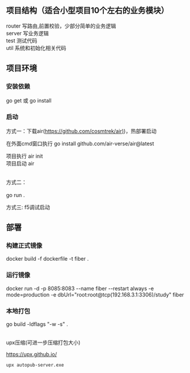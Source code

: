 <a name="YVSBY"></a>
## 项目结构（适合小型项目10个左右的业务模块）
router 写路由,前置校验，少部分简单的业务逻辑<br />server 写业务逻辑<br />test 测试代码<br />util 系统和初始化相关代码
<a name="hhs9E"></a>
## 项目环境
<a name="tqDxu"></a>
### 安装依赖
go get 或 go install
<a name="c7UlQ"></a>
### 启动
方式一：下载air([https://github.com/cosmtrek/air)](https://github.com/cosmtrek/air))，热部署启动<br />

在外面cmd窗口执行
go install github.com/air-verse/air@latest
<br />

项目执行 air init <br />
项目启动 air<br /><br />

方式二：<br /><br />go run .

方式三: f5调试启动

<a name="ka6CV"></a>
## 部署
<a name="LsvlL"></a>
### 构建正式镜像
docker build -f dockerfile -t fiber .

### 运行镜像
docker run  -d -p 8085:8083 --name fiber --restart always -e mode=production -e dbUrl="root:root@tcp(192.168.3.1:3306)/study" fiber

<a name="JAkhv"></a>
### 本地打包
go build -ldflags "-w -s" .

<br />upx压缩(可进一步压缩打包大小)

https://upx.github.io/
```
upx autopub-server.exe
```